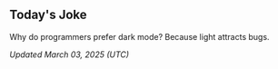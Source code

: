 ## Today's Joke
Why do programmers prefer dark mode? Because light attracts bugs.

*Updated March 03, 2025 (UTC)*
